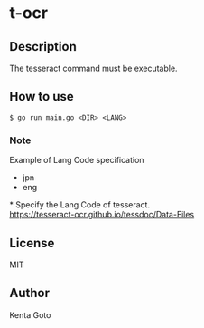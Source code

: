 # t-ocr

## Description
The tesseract command must be executable.

## How to use
```
$ go run main.go <DIR> <LANG>
```

### Note
Example of Lang Code specification
- jpn
- eng

\* Specify the Lang Code of tesseract.  
https://tesseract-ocr.github.io/tessdoc/Data-Files

## License
MIT

## Author
Kenta Goto
